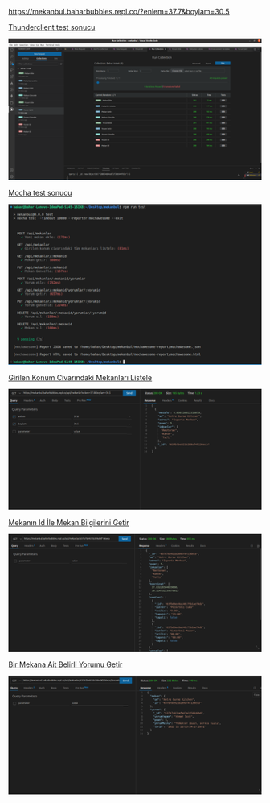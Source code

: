 https://mekanbul.baharbubbles.repl.co/?enlem=37.7&boylam=30.5

[Thunderclient test sonucu]()

![]( https://github.com/baharbubbles/mekanbul/blob/odev6/images/test_thunderclient.png)


[Mocha test sonucu]()

![]( https://github.com/baharbubbles/mekanbul/blob/odev6/images/test_mocha.png)


[Girilen Konum Civarındaki Mekanları Listele](https://mekanbul.baharbubbles.repl.co/api/mekanlar?enlem=37.8&boylam=30.5)

![](https://github.com/baharbubbles/mekanbul/blob/odev6/images/mekanlari_listele.png)

[Mekanın Id İle Mekan Bilgilerini Getir]( https://mekanbul.baharbubbles.repl.co/api/mekanlar/637b7be921b289af4f136eca)

![]( https://github.com/baharbubbles/mekanbul/blob/odev6/images/mekan_getir.png)

[Bir Mekana Ait Belirli Yorumu Getir](https://mekanbul.baharbubbles.repl.co/api/mekanlar/637b7be921b289af4f136eca/yorumlar/637b7c01bafe47a2458840bd)

![]( https://github.com/baharbubbles/mekanbul/blob/odev6/images/yorum_getir.png)
